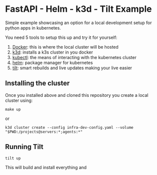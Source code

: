 # FastAPI - Helm - k3d - Tilt Example

Simple example showcasing an option for a local development setup for python apps in kubernetes.

You need 5 tools to setup this up and try it for yourself:
1. [Docker](https://www.docker.com): this is where the local cluster will be hosted
1. [k3d](https://k3d.io): installs a k3s cluster in you docker
1. [kubectl](https://kubernetes.io/docs/tasks/tools/): the means of interacting with the kubernetes cluster
1. [helm](https://k3d.io): package manager for kubernetes
1. [tilt](https://tilt.dev): smart rebuilds and live updates making your live easier

## Installing the cluster
Once you installed above and cloned this repository you create a local cluster using:
```
make up
```

or 
```
k3d cluster create --config infra-dev-config.yaml --volume "$PWD:/projects@servers:*;agents:*"
```

## Running Tilt
```
tilt up
```

This will build and install everything and 